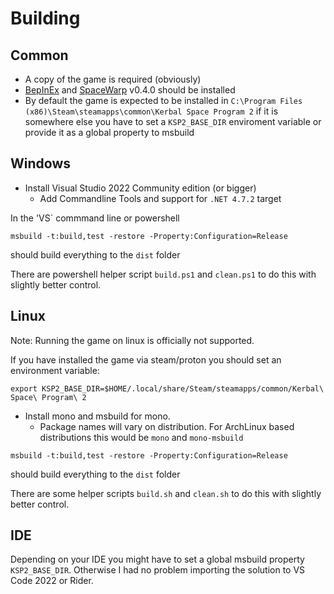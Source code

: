 # Building

## Common

* A copy of the game is required (obviously)
* [BepInEx](https://github.com/BepInEx/BepInEx) and [SpaceWarp](https://github.com/SpaceWarpDev/SpaceWarp) v0.4.0 should be installed
* By default the game is expected to be installed in
  `C:\Program Files (x86)\Steam\steamapps\common\Kerbal Space Program 2` if it is somewhere else you have to set a `KSP2_BASE_DIR` enviroment variable or provide it as a global property to msbuild

## Windows

* Install Visual Studio 2022 Community edition (or bigger)
  * Add Commandline Tools and support for `.NET 4.7.2` target

In the 'VS` commmand line or powershell

```
msbuild -t:build,test -restore -Property:Configuration=Release
```
should build everything to the `dist` folder

There are powershell helper script `build.ps1`  and `clean.ps1` to do this with slightly better control.

## Linux

Note: Running the game on linux is officially not supported.

If you have installed the game via steam/proton you should set an environment variable:

```
export KSP2_BASE_DIR=$HOME/.local/share/Steam/steamapps/common/Kerbal\ Space\ Program\ 2
```

* Install mono and msbuild for mono.
  * Package names will vary on distribution. For ArchLinux based distributions this would be `mono` and `mono-msbuild`

```
msbuild -t:build,test -restore -Property:Configuration=Release
```
should build everything to the `dist` folder

There are some helper scripts `build.sh` and `clean.sh` to do this with slightly better control.

## IDE

Depending on your IDE you might have to set a global msbuild property `KSP2_BASE_DIR`. Otherwise I had no problem importing the solution to VS Code 2022 or Rider.
